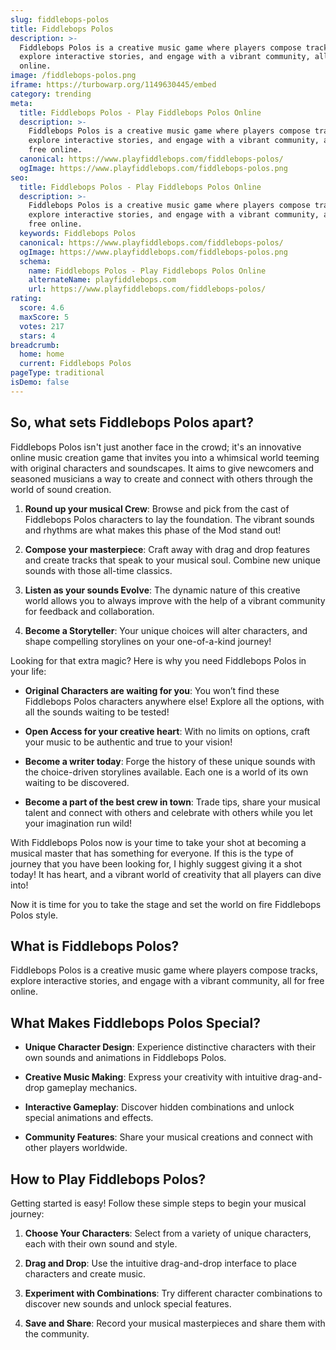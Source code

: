 ```yaml
---
slug: fiddlebops-polos
title: Fiddlebops Polos
description: >-
  Fiddlebops Polos is a creative music game where players compose tracks,
  explore interactive stories, and engage with a vibrant community, all for free
  online.
image: /fiddlebops-polos.png
iframe: https://turbowarp.org/1149630445/embed
category: trending
meta:
  title: Fiddlebops Polos - Play Fiddlebops Polos Online
  description: >-
    Fiddlebops Polos is a creative music game where players compose tracks,
    explore interactive stories, and engage with a vibrant community, all for
    free online.
  canonical: https://www.playfiddlebops.com/fiddlebops-polos/
  ogImage: https://www.playfiddlebops.com/fiddlebops-polos.png
seo:
  title: Fiddlebops Polos - Play Fiddlebops Polos Online
  description: >-
    Fiddlebops Polos is a creative music game where players compose tracks,
    explore interactive stories, and engage with a vibrant community, all for
    free online.
  keywords: Fiddlebops Polos
  canonical: https://www.playfiddlebops.com/fiddlebops-polos/
  ogImage: https://www.playfiddlebops.com/fiddlebops-polos.png
  schema:
    name: Fiddlebops Polos - Play Fiddlebops Polos Online
    alternateName: playfiddlebops.com
    url: https://www.playfiddlebops.com/fiddlebops-polos/
rating:
  score: 4.6
  maxScore: 5
  votes: 217
  stars: 4
breadcrumb:
  home: home
  current: Fiddlebops Polos
pageType: traditional
isDemo: false
---
```


## So, what sets Fiddlebops Polos apart?

Fiddlebops Polos isn't just another face in the crowd; it's an innovative online music creation game that invites you into a whimsical world teeming with original characters and soundscapes. It aims to give newcomers and seasoned musicians a way to create and connect with others through the world of sound creation.

1. **Round up your musical Crew**: Browse and pick from the cast of Fiddlebops Polos characters to lay the foundation. The vibrant sounds and rhythms are what makes this phase of the Mod stand out!

1. **Compose your masterpiece**: Craft away with drag and drop features and create tracks that speak to your musical soul. Combine new unique sounds with those all-time classics.

1. **Listen as your sounds Evolve**: The dynamic nature of this creative world allows you to always improve with the help of a vibrant community for feedback and collaboration.

1. **Become a Storyteller**: Your unique choices will alter characters, and shape compelling storylines on your one-of-a-kind journey!

Looking for that extra magic? Here is why you need Fiddlebops Polos in your life:

- **Original Characters are waiting for you**: You won’t find these Fiddlebops Polos characters anywhere else! Explore all the options, with all the sounds waiting to be tested!

- **Open Access for your creative heart**: With no limits on options, craft your music to be authentic and true to your vision!

- **Become a writer today**: Forge the history of these unique sounds with the choice-driven storylines available. Each one is a world of its own waiting to be discovered.

- **Become a part of the best crew in town**: Trade tips, share your musical talent and connect with others and celebrate with others while you let your imagination run wild!

With Fiddlebops Polos now is your time to take your shot at becoming a musical master that has something for everyone. If this is the type of journey that you have been looking for, I highly suggest giving it a shot today! It has heart, and a vibrant world of creativity that all players can dive into!

Now it is time for you to take the stage and set the world on fire Fiddlebops Polos style.

## What is Fiddlebops Polos?

Fiddlebops Polos is a creative music game where players compose tracks, explore interactive stories, and engage with a vibrant community, all for free online.

## What Makes Fiddlebops Polos Special?

- **Unique Character Design**: Experience distinctive characters with their own sounds and animations in Fiddlebops Polos.

- **Creative Music Making**: Express your creativity with intuitive drag-and-drop gameplay mechanics.

- **Interactive Gameplay**: Discover hidden combinations and unlock special animations and effects.

- **Community Features**: Share your musical creations and connect with other players worldwide.

## How to Play Fiddlebops Polos?

Getting started is easy! Follow these simple steps to begin your musical journey:

1. **Choose Your Characters**: Select from a variety of unique characters, each with their own sound and style.

1. **Drag and Drop**: Use the intuitive drag-and-drop interface to place characters and create music.

1. **Experiment with Combinations**: Try different character combinations to discover new sounds and unlock special features.

1. **Save and Share**: Record your musical masterpieces and share them with the community.
